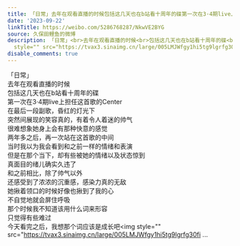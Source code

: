 ```yaml
---
title: 「日常」去年在观看直播的时候包括这几天也在b站看十周年的碟第一次在3·4期live上担任这首歌的Center在最后一段副歌，昏红的灯光下突然间展现的笑容真的，有着...
date: '2023-09-22'
linkTitle: https://weibo.com/5286768287/NkwVE2BYG
source: 久保田鲤鱼的微博
description: 「日常」<br>去年在观看直播的时候<br>包括这几天也在b站看十周年的碟<br>第一次在3·4期live上担任这首歌的Center<br>在最后一段副歌，昏红的灯光下<br>突然间展现的笑容真的，有着令人着迷的帅气<br>很难想象她身上会有那种快意的感觉<br>两年多之后，再一次站在这首歌的中间<br>当时我以为我会看到和之前一样的情绪和表演<br>但是在那个当下，却有些被她的情绪以及状态惊到<br>真面目的绪儿确实久违了<br>和之前相比，除了帅气以外<br>还感受到了浓浓的沉重感，感染力真的无敌<br>她揪着领口的时候好像也揪到了我的心<br>不自觉地就会屏住呼吸<br>那个时候我不知道该用什么词来形容<br>只觉得有些难过<br>今天看完之后，我想那个词应该是成长吧<img
  style="" src="https://tvax3.sinaimg.cn/large/005LMJWfgy1hi5tg9lgrfg30fi ...
disable_comments: true
---
```

「日常」<br>去年在观看直播的时候<br>包括这几天也在b站看十周年的碟<br>第一次在3·4期live上担任这首歌的Center<br>在最后一段副歌，昏红的灯光下<br>突然间展现的笑容真的，有着令人着迷的帅气<br>很难想象她身上会有那种快意的感觉<br>两年多之后，再一次站在这首歌的中间<br>当时我以为我会看到和之前一样的情绪和表演<br>但是在那个当下，却有些被她的情绪以及状态惊到<br>真面目的绪儿确实久违了<br>和之前相比，除了帅气以外<br>还感受到了浓浓的沉重感，感染力真的无敌<br>她揪着领口的时候好像也揪到了我的心<br>不自觉地就会屏住呼吸<br>那个时候我不知道该用什么词来形容<br>只觉得有些难过<br>今天看完之后，我想那个词应该是成长吧<img style="" src="https://tvax3.sinaimg.cn/large/005LMJWfgy1hi5tg9lgrfg30fi ...
